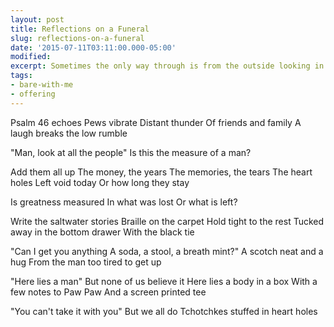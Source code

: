 ```yaml
---
layout: post
title: Reflections on a Funeral
slug: reflections-on-a-funeral
date: '2015-07-11T03:11:00.000-05:00'
modified:
excerpt: Sometimes the only way through is from the outside looking in.
tags:
- bare-with-me
- offering
---
```


Psalm 46 echoes
Pews vibrate
Distant thunder
Of friends and family
A laugh breaks the low rumble

"Man, look at all the people"
Is this the measure of a man?

Add them all up
The money, the years
The memories, the tears
The heart holes
Left void today
Or how long they stay

Is greatness measured
In what was lost
Or what is left?

Write the saltwater stories
Braille on the carpet
Hold tight to the rest
Tucked away in the bottom drawer
With the black tie

"Can I get you anything
A soda, a stool, a breath mint?"
A scotch neat and a hug
From the man too tired to get up

"Here lies a man"
But none of us believe it
Here lies a body in a box
With a few notes to Paw Paw
And a screen printed tee

"You can't take it with you"
But we all do
Tchotchkes stuffed in heart holes
